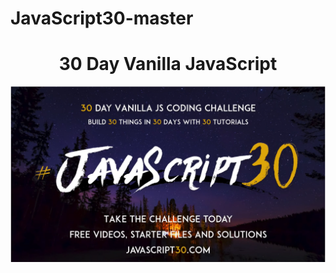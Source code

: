 # JavaScript30-master
<h1 align="center">30 Day Vanilla JavaScript</h1>
<p align="center"><img src="https://raw.githubusercontent.com/Abdo-Nsila/JavaScript30-master/master/Assets/JS%2030.png"/></p>
